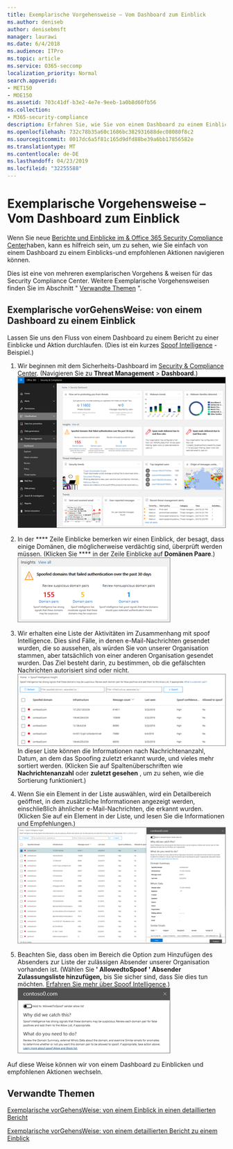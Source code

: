 ```yaml
---
title: Exemplarische Vorgehensweise – Vom Dashboard zum Einblick
ms.author: deniseb
author: denisebmsft
manager: laurawi
ms.date: 6/4/2018
ms.audience: ITPro
ms.topic: article
ms.service: O365-seccomp
localization_priority: Normal
search.appverid:
- MET150
- MOE150
ms.assetid: 703c41df-b3e2-4e7e-9eeb-1a0b8d60fb56
ms.collection:
- M365-security-compliance
description: Erfahren Sie, wie Sie von einem Dashboard zu einem Einblick mit empfohlenen Aktionen im Security &amp; Compliance Center navigieren können.
ms.openlocfilehash: 732c78b35a60c1686bc382931688dec08080f8c2
ms.sourcegitcommit: 0017dc6a5f81c165d9dfd88be39a6bb17856582e
ms.translationtype: MT
ms.contentlocale: de-DE
ms.lasthandoff: 04/23/2019
ms.locfileid: "32255588"
---
```

# <a name="walkthrough---from-a-dashboard-to-an-insight"></a>Exemplarische Vorgehensweise – Vom Dashboard zum Einblick

Wenn Sie neue [Berichte und Einblicke im &amp; Office 365 Security Compliance Center](reports-and-insights-in-security-and-compliance.md)haben, kann es hilfreich sein, um zu sehen, wie Sie einfach von einem Dashboard zu einem Einblicks-und empfohlenen Aktionen navigieren können. 
  
Dies ist eine von mehreren exemplarischen Vorgehens &amp; weisen für das Security Compliance Center. Weitere Exemplarische Vorgehensweisen finden Sie im Abschnitt " [Verwandte Themen](#related-topics) ". 
  
## <a name="walkthrough-from-a-dashboard-to-an-insight"></a>Exemplarische vorGehensWeise: von einem Dashboard zu einem Einblick

Lassen Sie uns den Fluss von einem Dashboard zu einem Bericht zu einer Einblicke und Aktion durchlaufen. (Dies ist ein kurzes [Spoof Intelligence](learn-about-spoof-intelligence.md) -Beispiel.) 
  
1. Wir beginnen mit dem Sicherheits-Dashboard im [Security &amp; Compliance Center](https://protection.office.com). (Navigieren Sie zu **Threat Management** \> **Dashboard**.)<br>![Klicken Sie im &amp; Security Compliance Center auf Threat Management \> Dashboard](media/05a38660-eb13-4960-a266-11809c453d95.png)<br>
  
2. In der **** Zeile Einblicke bemerken wir einen Einblick, der besagt, dass einige Domänen, die möglicherweise verdächtig sind, überprüft werden müssen. (Klicken Sie **** in der Zeile Einblicke auf **Domänen Paare**.)<br>![Die Zeile "einBlicke" erwähnt potenzielle Spoofing-Bedenken](media/dd1d0cb3-3201-45d7-b41d-18a0944fe85d.png)<br>
  
3. Wir erhalten eine Liste der Aktivitäten im Zusammenhang mit spoof Intelligence. Dies sind Fälle, in denen e-Mail-Nachrichten gesendet wurden, die so aussehen, als würden Sie von unserer Organisation stammen, aber tatsächlich von einer anderen Organisation gesendet wurden. Das Ziel besteht darin, zu bestimmen, ob die gefälschten Nachrichten autorisiert sind oder nicht.<br>![Spoof Intelligence-Einblicke](media/a2e2b4fd-0c1e-499f-8401-cf3089da82fa.png)<br>In dieser Liste können die Informationen nach Nachrichtenanzahl, Datum, an dem das Spoofing zuletzt erkannt wurde, und vieles mehr sortiert werden. (Klicken Sie auf Spaltenüberschriften wie **Nachrichtenanzahl** oder **zuletzt gesehen** , um zu sehen, wie die Sortierung funktioniert.) 
    
4. Wenn Sie ein Element in der Liste auswählen, wird ein Detailbereich geöffnet, in dem zusätzliche Informationen angezeigt werden, einschließlich ähnlicher e-Mail-Nachrichten, die erkannt wurden. (Klicken Sie auf ein Element in der Liste, und lesen Sie die Informationen und Empfehlungen.)<br>![Durch Auswählen eines Elements wird ein Detailbereich geöffnet.](media/7ad1faa5-6ca2-474e-a609-eb275e0a8e59.png)<br>
  
5. Beachten Sie, dass oben im Bereich die Option zum Hinzufügen des Absenders zur Liste der zulässigen Absender unserer Organisation vorhanden ist. (Wählen Sie **' AllowedtoSpoof ' Absender Zulassungsliste hinzufügen,** bis Sie sicher sind, dass Sie dies tun möchten. [Erfahren Sie mehr über Spoof Intelligence](learn-about-spoof-intelligence.md).)<br>![Sie können einen Absender autorisieren.](media/caf0c20a-6047-486d-8060-5a229a3de49f.png)
  
Auf diese Weise können wir von einem Dashboard zu Einblicken und empfohlenen Aktionen wechseln.
  
## <a name="related-topics"></a>Verwandte Themen

[Exemplarische vorGehensWeise: von einem Einblick in einen detaillierten Bericht](from-an-insight-to-a-detailed-report.md)
  
[Exemplarische vorGehensWeise: von einem detaillierten Bericht zu einem Einblick](from-a-detailed-report-to-an-insight.md)
  

